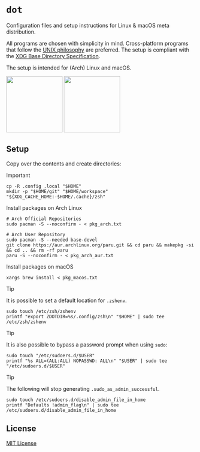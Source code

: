 # `dot`

Configuration files and setup instructions for Linux & macOS meta distribution.

All programs are chosen with simplicity in mind. Cross-platform programs that follow the
[UNIX philosophy][unix] are preferred. The setup is compliant with the
[XDG Base Directory Specification][xdg].

The setup is intended for (Arch) Linux and macOS.

<p float="left">
  <img src="https://wiki.installgentoo.com/images/f/f9/Arch-linux-logo.png" width="150px" height="150px"/>
  <img src="https://upload.wikimedia.org/wikipedia/commons/9/95/Homebrew_logo.svg" width="150px" height="150px" />
</p>

## Setup

Copy over the contents and create directories:

> [!IMPORTANT]
>
> ```console
> cp -R .config .local "$HOME"
> mkdir -p "$HOME/git" "$HOME/workspace" "${XDG_CACHE_HOME:-$HOME/.cache}/zsh"
> ```
>
> Install packages on Arch Linux
>
> ```console
> # Arch Official Repositories
> sudo pacman -S --noconfirm - < pkg_arch.txt
>
> # Arch User Repository
> sudo pacman -S --needed base-devel
> git clone https://aur.archlinux.org/paru.git && cd paru && makepkg -si && cd .. && rm -rf paru
> paru -S --noconfirm - < pkg_arch_aur.txt
> ```
>
> Install packages on macOS
>
> ```console
> xargs brew install < pkg_macos.txt
> ```

> [!TIP]
> It is possible to set a default location for `.zshenv`.
>
> ```console
> sudo touch /etc/zsh/zshenv
> printf "export ZDOTDIR=%s/.config/zsh\n" "$HOME" | sudo tee /etc/zsh/zshenv
> ```

> [!TIP]
> It is also possible to bypass a password prompt when using `sudo`:
>
> ```console
> sudo touch "/etc/sudoers.d/$USER"
> printf "%s ALL=(ALL:ALL) NOPASSWD: ALL\n" "$USER" | sudo tee "/etc/sudoers.d/$USER"
> ```

> [!TIP]
> The following will stop generating `.sudo_as_admin_successful`.
>
> ```console
> sudo touch /etc/sudoers.d/disable_admin_file_in_home
> printf "Defaults !admin_flag\n" | sudo tee /etc/sudoers.d/disable_admin_file_in_home
> ```

## License

[MIT License][license]

[unix]: https://en.wikipedia.org/wiki/Unix_philosophy
[xdg]: https://specifications.freedesktop.org/basedir-spec/basedir-spec-latest.html
[firefox]: https://www.mozilla.org/en-US/firefox/new/
[neovim]: https://github.com/neovim/neovim
[nnn]: https://github.com/jarun/nnn
[jetbrainsmono]: https://github.com/JetBrains/JetBrainsMono
[nerdfontspatcher]: https://github.com/ryanoasis/nerd-fonts#font-patcher
[ligaturizer]: https://github.com/ToxicFrog/Ligaturizer
[nsxiv]: https://github.com/nsxiv/nsxiv
[mpv]: https://github.com/mpv-player/mpv
[zathura]: https://en.wikipedia.org/wiki/Zathura_(document_viewer)
[zsh]: https://github.com/zsh-users/zsh
[kitty]: https://github.com/kovidgoyal/kitty
[hyprland]: https://github.com/hyprwm/Hyprland
[inkscape]: https://gitlab.com/inkscape/inkscape
[drawio]: https://github.com/jgraph/drawio-desktop
[jupyterlab]: https://jupyter.org
[font]: https://github.com/oniani/dot/tree/main/.local/share/fonts/ttf
[license]: LICENSE
